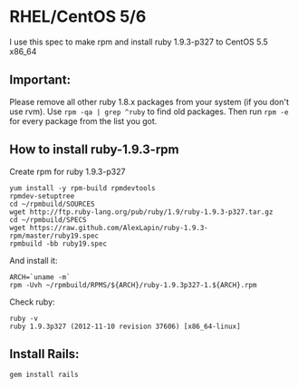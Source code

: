 RHEL/CentOS 5/6
==============

I use this spec to make rpm and install ruby 1.9.3-p327 to CentOS 5.5 x86_64

Important:
---
Please remove all other ruby 1.8.x packages from your system (if you don't use rvm). Use <code>rpm -qa | grep ^ruby</code> to find old packages. Then run <code>rpm -e</code> for every package from the list you got.

<b><h2>How to install ruby-1.9.3-rpm</h2></b>
Create rpm for ruby 1.9.3-p327

    yum install -y rpm-build rpmdevtools
    rpmdev-setuptree
    cd ~/rpmbuild/SOURCES
    wget http://ftp.ruby-lang.org/pub/ruby/1.9/ruby-1.9.3-p327.tar.gz
    cd ~/rpmbuild/SPECS
    wget https://raw.github.com/AlexLapin/ruby-1.9.3-rpm/master/ruby19.spec
    rpmbuild -bb ruby19.spec

And install it:

    ARCH=`uname -m`
    rpm -Uvh ~/rpmbuild/RPMS/${ARCH}/ruby-1.9.3p327-1.${ARCH}.rpm
    
Check ruby:

    ruby -v
    ruby 1.9.3p327 (2012-11-10 revision 37606) [x86_64-linux]
    
Install Rails:
---
    gem install rails
